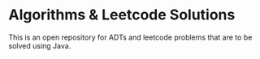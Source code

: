 # Algorithms & Leetcode Solutions

This is an open repository for ADTs and leetcode problems that are to be solved using Java.
